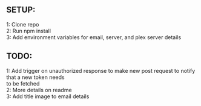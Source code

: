 SETUP:
--------------
1: Clone repo <br />
2: Run npm install <br />
3: Add environment variables for email, server, and plex server details

TODO:
--------------
1: Add trigger on unauthorized response to make new post request to notify that a new token needs <br/> to be fetched <br/>
2: More details on readme <br />
3: Add title image to email details <br />
